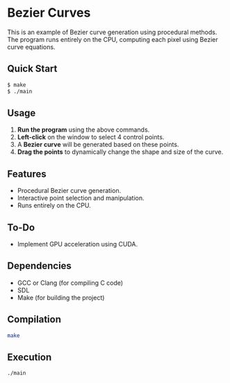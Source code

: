 # Bezier Curves

This is an example of Bezier curve generation using procedural methods. The program runs entirely on the CPU, computing each pixel using Bezier curve equations.

## Quick Start
```sh
$ make
$ ./main
```

## Usage
1. **Run the program** using the above commands.
2. **Left-click** on the window to select 4 control points.
3. A **Bezier curve** will be generated based on these points.
4. **Drag the points** to dynamically change the shape and size of the curve.

## Features
- Procedural Bezier curve generation.
- Interactive point selection and manipulation.
- Runs entirely on the CPU.

## To-Do
- Implement GPU acceleration using CUDA.

## Dependencies
- GCC or Clang (for compiling C code)
- SDL
- Make (for building the project)

## Compilation
```sh
make
```

## Execution
```sh
./main
```

